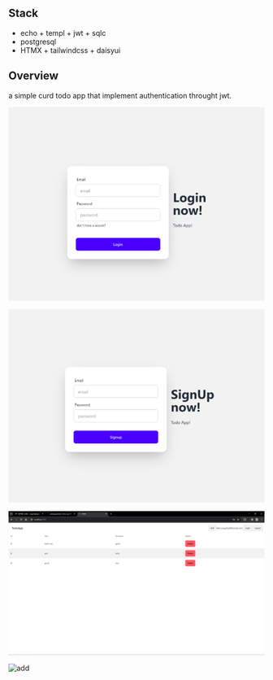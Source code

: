 ## Stack

- echo + templ + jwt + sqlc
- postgresql
- HTMX + tailwindcss + daisyui

## Overview

a simple curd todo app that implement authentication throught jwt.

![img](./assert/login.png "Login")

![signup](./assert/signup.png)

![main](./assert/main.png)

![add]()
